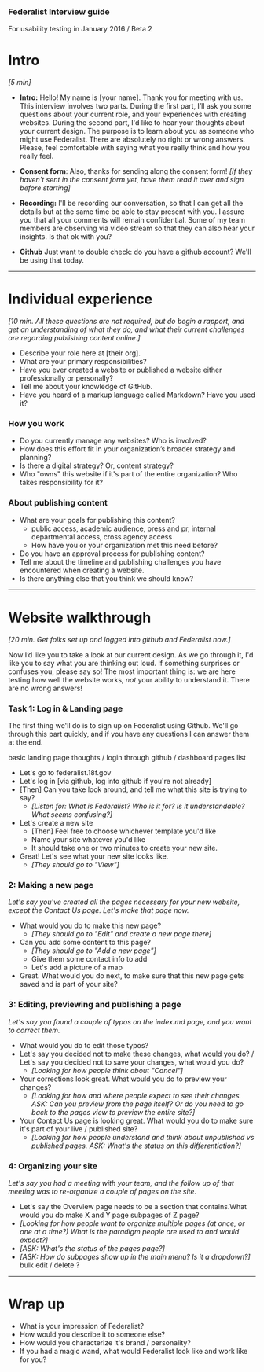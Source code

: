 ### Federalist Interview guide  
For usability testing in January 2016 / Beta 2  

# Intro

*[5 min]*

* **Intro:** Hello! My name is [your name]. Thank you for meeting with us. This interview involves two parts. During the first part, I’ll ask you some questions about your current role, and your experiences with creating websites. During the second part, I'd like to hear your thoughts about your current design. The purpose is to learn about you as someone who might use Federalist. There are absolutely no right or wrong answers. Please, feel comfortable with saying what you really think and how you really feel.

* **Consent form**: Also, thanks for sending along the consent form! *[If they haven't sent in the consent form yet, have them read it over and sign before starting]*

* **Recording:** I'll be recording our conversation, so that I can get all the details but at the same time be able to stay present with you. I assure you that all your comments will remain confidential. Some of my team members are observing via video stream so that they can also hear your insights. Is that ok with you?

* **Github** Just want to double check: do you have a github account? We'll be using that today.

---

# Individual experience

*[10 min. All these questions are not required, but do begin a rapport, and get an understanding of what they do, and what their current challenges are regarding publishing content online.]*

* Describe your role here at [their org].  
* What are your primary responsibilities?
* Have you ever created a website or published a website either professionally or personally?
* Tell me about your knowledge of GitHub.
* Have you heard of a markup language called Markdown? Have you used it?

### How you work

* Do you currently manage any websites? Who is involved?
* How does this effort fit in your organization’s broader strategy and planning?
* Is there a digital strategy? Or, content strategy?
* Who "owns" this website if it's part of the entire organization? Who takes responsibility for it?

### About publishing content

* What are your goals for publishing this content?
  * public access, academic audience, press and pr, internal departmental access, cross agency access
  * How have you or your organization met this need before?
* Do you have an approval process for publishing content?
* Tell me about the timeline and publishing challenges you have encountered when creating a website.
* Is there anything else that you think we should know?


---


# Website walkthrough

*[20 min. Get folks set up and logged into github and Federalist now.]*

Now I’d like you to take a look at our current design. As we go through it, I'd like you to say what you are thinking out loud. If something surprises or confuses you, please say so! The most important thing is: we are here testing how well the website works, *not* your ability to understand it. There are no wrong answers!

### Task 1: Log in & Landing page

The first thing we'll do is to sign up on Federalist using Github. We'll go through this part quickly, and if you have any questions I can answer them at the end.

basic landing page thoughts / login through github / dashboard pages list

*  Let's go to federalist.18f.gov
* Let's log in [via github, log into github if you're not already]
* [Then] Can you take look around, and tell me what this site is trying to say?
  * *[Listen for: What is Federalist?  Who is it for?  Is it understandable? What seems confusing?]*
* Let's create a new site
  * [Then] Feel free to choose whichever template you'd like
  * Name your site whatever you'd like
  * It should take one or two minutes to create your new site.
* Great! Let's see what your new site looks like.
  * *[They should go to "View"]*


### 2: Making a new page

*Let's say you've created all the pages necessary for your new website, except the Contact Us page. Let's make that page now.*

* What would you do to make this new page?
  * *[They should go to "Edit" and create a new page there]*
* Can you add some content to this page?
  * *[They should go to "Add a new page"]*
  * Give them some contact info to add
  * Let's add a picture of a map
* Great. What would you do next, to make sure that this new page gets saved and is part of your site?

### 3: Editing, previewing and publishing a page

*Let's say you found a couple of typos on the index.md page, and you want to correct them.*

* What would you do to edit those typos?
* Let's say you decided not to make these changes, what would you do? / Let's say you decided not to save your changes, what would you do?
  * *[Looking for how people think about "Cancel"]*
* Your corrections look great. What would you do to preview your changes?
  * *[Looking for how and where people expect to see their changes. ASK: Can you preview from the page itself? Or do you need to go back to the pages view to preview the entire site?]*  
* Your Contact Us page is looking great. What would you do to make sure it's part of your live / published site?
  * *[Looking for how people understand and think about unpublished vs published pages. ASK: What's the status on this differentiation?]*

### 4: Organizing your site

*Let's say you had a meeting with your team, and the follow up of that meeting was to re-organize a couple of pages on the site.*

* Let's say the Overview page needs to be a section that contains.What would you do make X and Y page subpages of Z page?  
* *[Looking for how people want to organize multiple pages (at once, or one at a time?) What is the paradigm people are used to and would expect?]*  
* *[ASK: What's the status of the pages page?]*
* *[ASK: How do subpages show up in the main menu? Is it a dropdown?]*
bulk edit / delete ?

---


# Wrap up

* What is your impression of Federalist?
* How would you describe it to someone else?
* How would you characterize it's brand / personality?
* If you had a magic wand, what would Federalist look like and work like for you?
